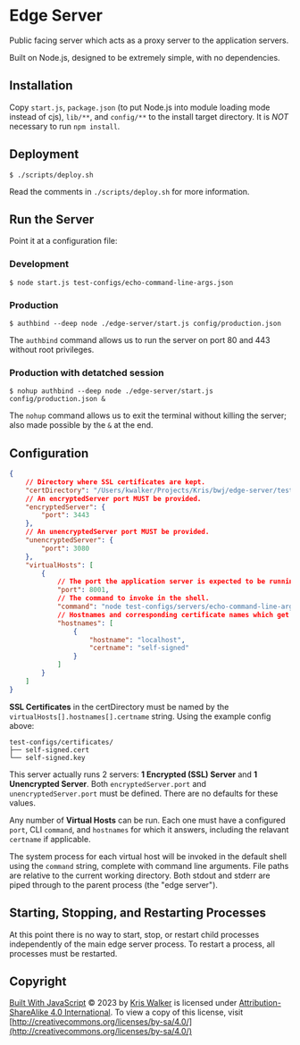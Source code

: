 Edge Server
===========

Public facing server which acts as a proxy server to the application servers.

Built on Node.js, designed to be extremely simple, with no dependencies.

Installation
------------
Copy `start.js`, `package.json` (to put Node.js into module loading mode instead of cjs), `lib/**`, and `config/**` to the install target directory. It is *NOT* necessary to run `npm install`.

Deployment
----------
```
$ ./scripts/deploy.sh
```

Read the comments in `./scripts/deploy.sh` for more information.

Run the Server
--------------
Point it at a configuration file:

### Development

```
$ node start.js test-configs/echo-command-line-args.json
```

### Production

```
$ authbind --deep node ./edge-server/start.js config/production.json
```

The `authbind` command allows us to run the server on port 80 and 443 without root privileges.

### Production with detatched session

```
$ nohup authbind --deep node ./edge-server/start.js config/production.json &
```

The `nohup` command allows us to exit the terminal without killing the server; also made possible by the `&` at the end.

Configuration
-------------
```json
{
    // Directory where SSL certificates are kept.
    "certDirectory": "/Users/kwalker/Projects/Kris/bwj/edge-server/test-configs/certificates",
    // An encryptedServer port MUST be provided.
    "encryptedServer": {
        "port": 3443
    },
    // An unencryptedServer port MUST be provided.
    "unencryptedServer": {
        "port": 3080
    },
    "virtualHosts": [
        {
            // The port the application server is expected to be running on.
            "port": 8001,
            // The command to invoke in the shell.
            "command": "node test-configs/servers/echo-command-line-args.js arg-1 arg-2",
            // Hostnames and corresponding certificate names which get routed to this virtual host.
            "hostnames": [
                {
                    "hostname": "localhost",
                    "certname": "self-signed"
                }
            ]
        }
    ]
}
```

__SSL Certificates__ in the certDirectory must be named by the `virtualHosts[].hostnames[].certname` string. Using the example config above:

```
test-configs/certificates/
├── self-signed.cert
└── self-signed.key
```

This server actually runs 2 servers: __1 Encrypted (SSL) Server__ and __1 Unencrypted Server__. Both `encryptedServer.port` and `unencryptedServer.port` must be defined. There are no defaults for these values.

Any number of __Virtual Hosts__ can be run. Each one must have a configured `port`, CLI `command`, and `hostnames` for which it answers, including the relavant `certname` if applicable.

The system process for each virtual host will be invoked in the default shell using the `command` string, complete with command line arguments. File paths are relative to the current working directory. Both stdout and stderr are piped through to the parent process (the "edge server").

Starting, Stopping, and Restarting Processes
--------------------------------------------
At this point there is no way to start, stop, or restart child processes independently of the main edge server process. To restart a process, all processes must be restarted.

Copyright
---------
[Built With JavaScript](https://wwww.builtwithjavascript.us) © 2023 by [Kris Walker](https://www.kriswalker.me) is licensed under [Attribution-ShareAlike 4.0 International](http://creativecommons.org/licenses/by-sa/4.0/). To view a copy of this license, visit [http://creativecommons.org/licenses/by-sa/4.0/](http://creativecommons.org/licenses/by-sa/4.0/)
